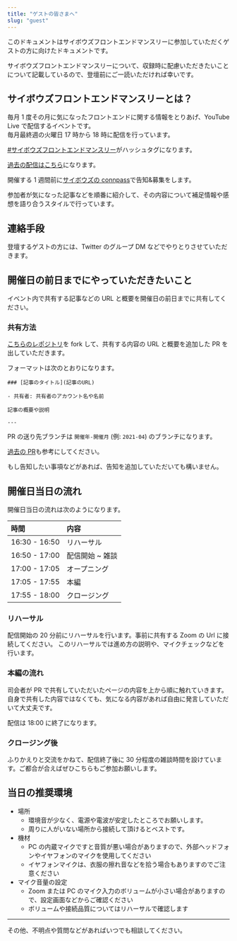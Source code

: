 ```yaml
---
title: "ゲストの皆さまへ"
slug: "guest"
---
```


このドキュメントはサイボウズフロントエンドマンスリーに参加していただくゲストの方に向けたドキュメントです。

サイボウズフロントエンドマンスリーについて、収録時に配慮いただきたいことについて記載しているので、登壇前にご一読いただければ幸いです。

## サイボウズフロントエンドマンスリーとは？

毎月 1 度その月に気になったフロントエンドに関する情報をとりあげ、YouTube Live で配信するイベントです。  
毎月最終週の火曜日 17 時から 18 時に配信を行っています。

[#サイボウズフロントエンドマンスリー](https://twitter.com/search?q=%E3%82%B5%E3%82%A4%E3%83%9C%E3%82%A6%E3%82%BA%20%E3%83%95%E3%83%AD%E3%83%B3%E3%83%88%E3%82%A8%E3%83%B3%E3%83%89%E3%83%9E%E3%83%B3%E3%82%B9%E3%83%AA%E3%83%BC&src=typed_query)がハッシュタグになります。

[過去の配信はこちら](https://www.youtube.com/playlist?list=PLPTndynQK4dxLZFEZgOZjt_zKG-0JWoWy)になります。

開催する 1 週間前に[サイボウズの connpass](https://cybozu.connpass.com/)で告知&募集をします。

参加者が気になった記事などを順番に紹介して、その内容について補足情報や感想を語り合うスタイルで行っています。

## 連絡手段

登壇するゲストの方には、Twitter のグループ DM などでやりとりさせていただきます。

## 開催日の前日までにやっていただきたいこと

イベント内で共有する記事などの URL と概要を開催日の前日までに共有してください。

### 共有方法

[こちらのレポジトリ](https://github.com/cybozu/frontend-monthly)を fork して、共有する内容の URL と概要を追加した PR を出していただきます。

フォーマットは次のとおりになります。

```
### [記事のタイトル](記事のURL)

- 共有者: 共有者のアカウント名や名前

記事の概要や説明

---
```

PR の送り先ブランチは `開催年-開催月` (例: `2021-04`) のブランチになります。

[過去の PR](https://github.com/cybozu/frontend-monthly/pull/64)も参考にしてください。

もし告知したい事項などがあれば、告知を追加していただいても構いません。

## 開催日当日の流れ

開催日当日の流れは次のようになります。

| 時間          | 内容            |
| :------------ | :-------------- |
| 16:30 - 16:50 | リハーサル      |
| 16:50 - 17:00 | 配信開始 ~ 雑談 |
| 17:00 - 17:05 | オープニング    |
| 17:05 - 17:55 | 本編            |
| 17:55 - 18:00 | クロージング    |

### リハーサル

配信開始の 20 分前にリハーサルを行います。事前に共有する Zoom の Url に接続してください。
このリハーサルでは進め方の説明や、マイクチェックなどを行います。

### 本編の流れ

司会者が PR で共有していただいたページの内容を上から順に触れていきます。自身で共有した内容ではなくても、気になる内容があれば自由に発言していただいて大丈夫です。

配信は 18:00 に終了になります。

### クロージング後

ふりかえりと交流をかねて、配信終了後に 30 分程度の雑談時間を設けています。ご都合が合えばぜひこちらもご参加お願いします。

## 当日の推奨環境

- 場所
  - 環境音が少なく、電源や電波が安定したところでお願いします。
  - 周りに人がいない場所から接続して頂けるとベストです。
- 機材
  - PC の内蔵マイクですと音質が悪い場合がありますので、外部ヘッドフォンやイヤフォンのマイクを使用してください
  - イヤフォンマイクは、衣服の擦れ音などを拾う場合もありますのでご注意ください
- マイク音量の設定
  - Zoom または PC のマイク入力のボリュームが小さい場合がありますので、設定画面などからご確認ください
  - ボリュームや接続品質についてはリハーサルで確認します

---

その他、不明点や質問などがあればいつでも相談してください。
